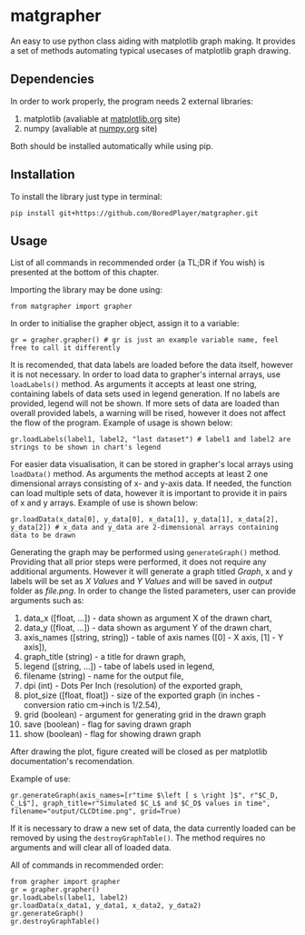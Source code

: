 # matgrapher
An easy to use python class aiding with matplotlib graph making. It provides a set of methods automating typical usecases of matplotlib graph drawing.

## Dependencies
In order to work properly, the program needs 2 external libraries:

1) matplotlib (avaliable at [matplotlib.org](https://matplotlib.org/stable/users/getting_started/index.html#installation-quick-start) site)
2) numpy (avaliable at [numpy.org](https://numpy.org/install/) site)

Both should be installed automatically while using pip.

## Installation
To install the library just type in terminal:
```
pip install git+https://github.com/BoredPlayer/matgrapher.git
```

## Usage
List of all commands in recommended order (a TL;DR if You wish) is presented at the bottom of this chapter.

Importing the library may be done using:
```
from matgrapher import grapher
```

In order to initialise the grapher object, assign it to a variable:
```
gr = grapher.grapher() # gr is just an example variable name, feel free to call it differently
```

It is recomended, that data labels are loaded before the data itself, however it is not necessary. In order to load data to grapher's internal arrays, use `loadLabels()` method. As arguments it accepts at least one string, containing labels of data sets used in legend generation. If no labels are provided, legend will not be shown. If more sets of data are loaded than overall provided labels, a warning will be rised, however it does not affect the flow of the program. Example of usage is shown below:
```
gr.loadLabels(label1, label2, "last dataset") # label1 and label2 are strings to be shown in chart's legend
```

For easier data visualisation, it can be stored in grapher's local arrays using `loadData()` method. As arguments the method accepts at least 2 one dimensional arrays consisting of x- and y-axis data. If needed, the function can load multiple sets of data, however it is important to provide it in pairs of x and y arrays. Example of use is shown below:
```
gr.loadData(x_data[0], y_data[0], x_data[1], y_data[1], x_data[2], y_data[2]) # x_data and y_data are 2-dimensional arrays containing data to be drawn
```

Generating the graph may be performed using `generateGraph()` method. Providing that all prior steps were performed, it does not require any additional arguments. However it will generate a graph titled *Graph*, x and y labels will be set as *X Values* and *Y Values* and will be saved in *output* folder as *file.png*. In order to change the listed parameters, user can provide arguments such as:
1) data_x ([float, ...]) - data shown as argument X of the drawn chart,
2) data_y ([float, ...]) - data shown as argument Y of the drawn chart,
3) axis_names ([string, string]) - table of axis names ([0] - X axis, [1] - Y axis]),
4) graph_title (string) - a title for drawn graph,
5) legend ([string, ...]) - tabe of labels used in legend,
6) filename (string) - name for the output file,
7) dpi (int) - Dots Per Inch (resolution) of the exported graph,
8) plot_size ([float, float]) - size of the exported graph (in inches - conversion ratio cm->inch is 1/2.54),
9) grid (boolean) - argument for generating grid in the drawn graph
10) save (boolean) - flag for saving drawn graph
11) show (boolean) - flag for showing drawn graph

After drawing the plot, figure created will be closed as per matplotlib documentation's recomendation.

Example of use:
```
gr.generateGraph(axis_names=[r"time $\left [ s \right ]$", r"$C_D, C_L$"], graph_title=r"Simulated $C_L$ and $C_D$ values in time", filename="output/CLCDtime.png", grid=True)
```

If it is necessary to draw a new set of data, the data currently loaded can be removed by using the `destroyGraphTable()`. The method requires no arguments and will clear all of loaded data.

All of commands in recommended order:
```
from grapher import grapher
gr = grapher.grapher()
gr.loadLabels(label1, label2)
gr.loadData(x_data1, y_data1, x_data2, y_data2)
gr.generateGraph()
gr.destroyGraphTable()
```
